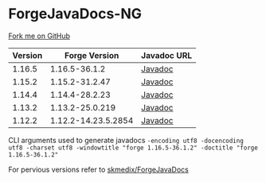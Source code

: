 # ForgeJavaDocs-NG
[Fork me on GitHub](https://github.com/Nekoyue/ForgeJavaDocs-NG)

| Version | Forge Version       | Javadoc URL |
| ------- | ------------------- | ----------- |
| 1.16.5  | 1.16.5-36.1.2      | [Javadoc](https://nekoyue.github.io/ForgeJavaDocs-NG/javadoc/1.16.5/)   |
| 1.15.2  | 1.15.2-31.2.47      | [Javadoc](https://nekoyue.github.io/ForgeJavaDocs-NG/javadoc/1.15.2/) |
| 1.14.4  | 1.14.4-28.2.23      | [Javadoc](https://nekoyue.github.io/ForgeJavaDocs-NG/javadoc/1.14.4/) |
| 1.13.2  | 1.13.2-25.0.219     | [Javadoc](https://nekoyue.github.io/ForgeJavaDocs-NG/javadoc/1.13.2/) |
| 1.12.2  | 1.12.2-14.23.5.2854 | [Javadoc](https://nekoyue.github.io/ForgeJavaDocs-NG/javadoc/1.12.2/) |

CLI arguments used to generate javadocs `-encoding utf8 -docencoding utf8 -charset utf8 -windowtitle "forge 1.16.5-36.1.2" -doctitle "forge 1.16.5-36.1.2"`

For pervious versions refer to [skmedix/ForgeJavaDocs](https://skmedix.github.io/ForgeJavaDocs/)
